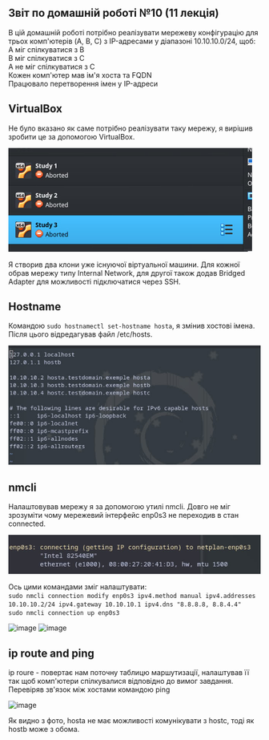 
## Звіт по домашній роботі №10 (11 лекція)

В цій домашній роботі потрібно реалізувати мережеву конфігурацію для трьох комп'ютерів (A, B, C) з IP-адресами у діапазоні 10.10.10.0/24, щоб:  
    A міг спілкуватися з B  
    B міг спілкуватися з C  
    A не міг спілкуватися з C  
    Кожен комп'ютер мав ім'я хоста та FQDN  
    Працювало перетворення імен у IP-адреси  

## VirtualBox

Не було вказано як саме потрібно реалізувати таку мережу, я вирішив зробити це за допомогою VirtualBox.

![image](https://github.com/MihaplAyMF/study/blob/main/BaseCamp/HomeWork10/Photo1.jpg)

Я створив два клони уже існуючої віртуальної машини. Для кожної обрав мережу типу Internal Network, для другої також додав Bridged Adapter для можливості підключатися через SSH.

## Hostname

Командою ```sudo hostnamectl set-hostname hosta```, я змінив хостові імена. Після цього відредагував файл /etc/hosts.

![image](https://github.com/MihaplAyMF/study/blob/main/BaseCamp/HomeWork10/Photo2.jpg)

## nmcli

Налаштовував мережу я за допомогою утилі nmcli. Довго не міг зрозуміти чому мережевий інтерфейс enp0s3 не переходив в стан сonnected.

![image](https://github.com/MihaplAyMF/study/blob/main/BaseCamp/HomeWork10/Photo3.jpg)

Ось цими командами зміг налаштувати:  
```sudo nmcli connection modify enp0s3 ipv4.method manual ipv4.addresses 10.10.10.2/24 ipv4.gateway 10.10.10.1 ipv4.dns "8.8.8.8, 8.8.4.4"```  
```sudo nmcli connection up enp0s3```  

![image](https://github.com/MihaplAyMF/study/blob/main/BaseCamp/HomeWork10/Photo4.jpg)
![image](https://github.com/MihaplAyMF/study/blob/main/BaseCamp/HomeWork10/Photo5.jpg)

## ip route and ping

ip roure - повертає нам поточну таблицю маршутизації, налаштував її так щоб комп'ютери спілкувалися відповідно до вимог завдання.   
Перевіряв зв'язок між хостами командою ping

![image](https://github.com/MihaplAyMF/study/blob/main/BaseCamp/HomeWork10/Photo6.png)

Як видно з фото, hosta не має можливості комунікувати з hostc, тоді як hostb може з обома. 










